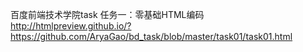 百度前端技术学院task
任务一：零基础HTML编码
http://htmlpreview.github.io/?https://github.com/AryaGao/bd_task/blob/master/task01/task01.html
